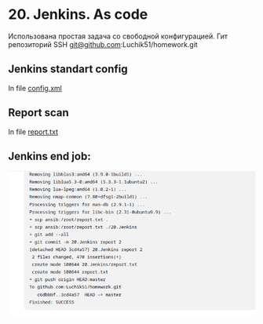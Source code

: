 # 20. Jenkins. As code

Использована простая задача со свободной конфигурацией. 
Гит репозиторий SSH git@github.com:Luchik51/homework.git

## Jenkins standart config 
In file [config.xml](config.xml) 

## Report scan 
In file [report.txt](report.txt) 

## Jenkins end job:
![alt text](figures/SUCCESS.png)
